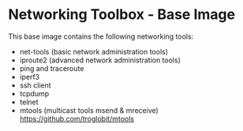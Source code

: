 # Networking Toolbox - Base Image

This base image contains the following networking tools:

- net-tools (basic network administration tools)
- iproute2 (advanced network administration tools)
- ping and traceroute
- iperf3
- ssh client
- tcpdump
- telnet
- mtools (multicast tools msend & mreceive)  
  https://github.com/troglobit/mtools
